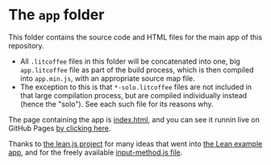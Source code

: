
# The `app` folder

This folder contains the source code and HTML files for the main app of this
repository.
 * All `.litcoffee` files in this folder will be concatenated into one, big
   `app.litcoffee` file as part of the build process, which is then compiled
   into `app.min.js`, with an appropriate source map file.
 * The exception to this is that `*-solo.litcoffee` files are not included
   in that large compilation process, but are compiled individually instead
   (hence the "solo").  See each such file for its reasons why.

The page containing the app is [index.html](index.html), and you can see it
runnin live on GitHub Pages [by clicking
here](http://nathancarter.github.io/weblurch/app/index.html).

Thanks to [the lean.js project](https://github.com/leanprover/lean.js) for
many ideas that went into [the Lean example
app](lean-example-solo.litcoffee), and for the freely available
[input-method.js file](input-method.js).
